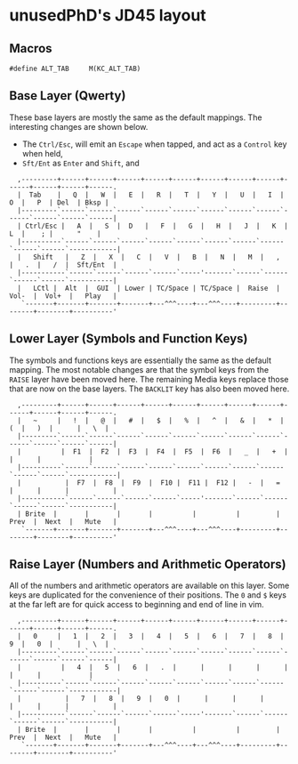 unusedPhD's JD45 layout
=======================


## Macros
```
#define ALT_TAB     M(KC_ALT_TAB)
```

## Base Layer (Qwerty)
These base layers are mostly the same as the default mappings. The interesting
changes are shown below.

- The `Ctrl/Esc`, will emit an `Escape` when tapped, and act as a `Control` key when held,
- `Sft/Ent` as `Enter` and `Shift`, and

```
  ,---------+------+------+------+------+------+------+------+------+------+------+------+------.
  |  Tab    |   Q  |   W  |   E  |   R  |   T  |   Y  |   U  |   I  |   O  |   P  | Del  | Bksp |
  |---------`------`------`------`------`------`------`------`------`------`------`------`------|
  | Ctrl/Esc |   A  |   S  |  D   |   F  |   G  |   H  |   J  |   K  |   L  |    ; |      "    |
  |----------`------`------`------`------`------`------`------`------`------`------`------------|
  |   Shift   |   Z  |   X  |   C  |   V  |   B  |   N  |   M  |   ,  |   .  |   /  |  Sft/Ent  |
  |-----------`------`------`------`------`-----'-------`------`------`------`------`-----------|
  |   LCtl |  Alt  |  GUI  | Lower | TC/Space | TC/Space |  Raise  |  Vol-  |  Vol+  |   Play   |
   `-------+-------+-------+-------+---^^^----+---^^^----+---------+--------+--------+----------'
```

## Lower Layer (Symbols and Function Keys)
The symbols and functions keys are essentially the same as the default mapping.
The most notable changes are that the symbol keys from the `RAISE` layer have
been moved here. The remaining Media keys replace those that are now on the
base layers. The `BACKLIT` key has also been moved here.
```
  ,---------+------+------+------+------+------+------+------+------+------+------+------+------.
  |   ~     |   !  |   @  |   #  |   $  |   %  |   ^  |   &  |   *  |   (  |   )  |      |   \  |
  |---------`------`------`------`------`------`------`------`------`------`------`------`------|
  |          |  F1  |  F2  |  F3  |  F4  |  F5  |  F6  |   _  |   +  |      |      |            |
  |----------`------`------`------`------`------`------`------`------`------`------`------------|
  |           |  F7  |  F8  |  F9  |  F10 |  F11 |  F12 |   -  |   =  |      |      |           |
  |-----------`------`------`------`------`-----'-------`------`------`------`------`-----------|
  | Brite  |       |       |       |          |          |         |  Prev  |  Next  |   Mute   |
   `-------+-------+-------+-------+---^^^----+---^^^----+---------+--------+--------+----------'
```

## Raise Layer (Numbers and Arithmetic Operators)
All of the numbers and arithmetic operators are available on this layer. Some
keys are duplicated for the convenience of their positions. The `0` and `$`
keys at the far left are for quick access to beginning and end of line in vim.
```
  ,---------+------+------+------+------+------+------+------+------+------+------+------+------.
  |   0     |   1  |   2  |   3  |   4  |   5  |   6  |   7  |   8  |   9  |   0  |      |   \  |
  |---------`------`------`------`------`------`------`------`------`------`------`------`------|
  |          |   4  |   5  |   6  |   .  |      |      |      |      |      |      |            |
  |----------`------`------`------`------`------`------`------`------`------`------`------------|
  |           |   7  |   8  |   9  |   0  |      |      |      |      |      |      |           |
  |-----------`------`------`------`------`-----'-------`------`------`------`------`-----------|
  | Brite  |       |       |       |          |          |         |  Prev  |  Next  |   Mute   |
   `-------+-------+-------+-------+---^^^----+---^^^----+---------+--------+--------+----------'
```



